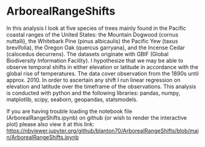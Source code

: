 # ArborealRangeShifts

In this analysis I look at five species of trees mainly found in the Pacific coastal ranges of the United States: the Mountain Dogwood (cornus nuttalli), the Whitebark Pine (pinus albicaulis) the Pacific Yew (taxus brevifolia), the Oregon Oak (quercus garryana), and the Incense Cedar (calocedus decurrens).  The datasets originate with GBIF (Global Biodiversity Information Facility). I hypothesize that we may be able to observe temporal shifts in either elevation or latitude in accordance with the global rise of temperatures. The data cover observation from the 1890s until approx. 2010. In order to ascertain any shift I run linear regression on elevation and latitude over the timeframe of the observations. This analysis is conducted with python and the following libraries: pandas, numpy, matplotlib, scipy, seaborn, geopandas, statsmodels.

If you are having trouble loading the notebook file (ArborealRangeShifts.ipynb) on github (or wish to render the interactive plot) please also view it at this link: https://nbviewer.jupyter.org/github/blanton70/ArborealRangeShifts/blob/main/ArborealRangeShifts.ipynb
